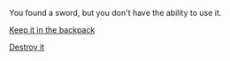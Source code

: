 You found a sword, but you don't have the ability to use it.

[Keep it in the backpack](2-1A.md)

[Destroy it](2-1B.md)